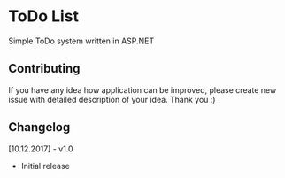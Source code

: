 # ToDo List
Simple ToDo system written in ASP.NET

## Contributing
If you have any idea how application can be improved, please create new issue with detailed description of your idea. Thank you :)

## Changelog
[10.12.2017] - v1.0
- Initial release
